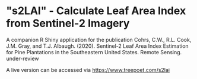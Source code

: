 # "s2LAI" - Calculate Leaf Area Index from Sentinel-2 Imagery

A companion R Shiny application for the publication Cohrs, C.W., R.L. Cook, J.M. Gray, and T.J. Albaugh. (2020). Sentinel-2 Leaf Area Index Estimation for Pine Plantations in the Southeastern United States. Remote Sensing. under-review

A live version can be accessed via https://www.treepoet.com/s2lai

